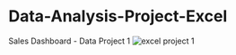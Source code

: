 # Data-Analysis-Project-Excel
Sales Dashboard - Data Project 1 
![excel project 1](https://user-images.githubusercontent.com/81603125/227485707-b473988d-b1af-446f-ac6e-cb8573b1ca25.png)
